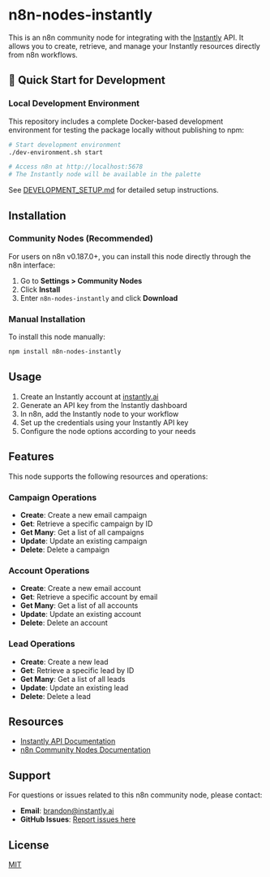 # n8n-nodes-instantly

This is an n8n community node for integrating with the [Instantly](https://instantly.ai) API. It allows you to create, retrieve, and manage your Instantly resources directly from n8n workflows.

## 🚀 Quick Start for Development

### Local Development Environment

This repository includes a complete Docker-based development environment for testing the package locally without publishing to npm:

```bash
# Start development environment
./dev-environment.sh start

# Access n8n at http://localhost:5678
# The Instantly node will be available in the palette
```

See [DEVELOPMENT_SETUP.md](DEVELOPMENT_SETUP.md) for detailed setup instructions.

## Installation

### Community Nodes (Recommended)

For users on n8n v0.187.0+, you can install this node directly through the n8n interface:

1. Go to **Settings > Community Nodes**
2. Click **Install**
3. Enter `n8n-nodes-instantly` and click **Download**

### Manual Installation

To install this node manually:

```bash
npm install n8n-nodes-instantly
```

## Usage

1. Create an Instantly account at [instantly.ai](https://instantly.ai)
2. Generate an API key from the Instantly dashboard
3. In n8n, add the Instantly node to your workflow
4. Set up the credentials using your Instantly API key
5. Configure the node options according to your needs

## Features

This node supports the following resources and operations:

### Campaign Operations
- **Create**: Create a new email campaign
- **Get**: Retrieve a specific campaign by ID
- **Get Many**: Get a list of all campaigns
- **Update**: Update an existing campaign
- **Delete**: Delete a campaign

### Account Operations
- **Create**: Create a new email account
- **Get**: Retrieve a specific account by email
- **Get Many**: Get a list of all accounts
- **Update**: Update an existing account
- **Delete**: Delete an account

### Lead Operations
- **Create**: Create a new lead
- **Get**: Retrieve a specific lead by ID
- **Get Many**: Get a list of all leads
- **Update**: Update an existing lead
- **Delete**: Delete a lead

## Resources

- [Instantly API Documentation](https://developer.instantly.ai/api/v2)
- [n8n Community Nodes Documentation](https://docs.n8n.io/integrations/community-nodes/)

## Support

For questions or issues related to this n8n community node, please contact:
- **Email**: brandon@instantly.ai
- **GitHub Issues**: [Report issues here](https://github.com/brandoncharleson/n8n-nodes-instantly/issues)

## License

[MIT](LICENSE.md)
